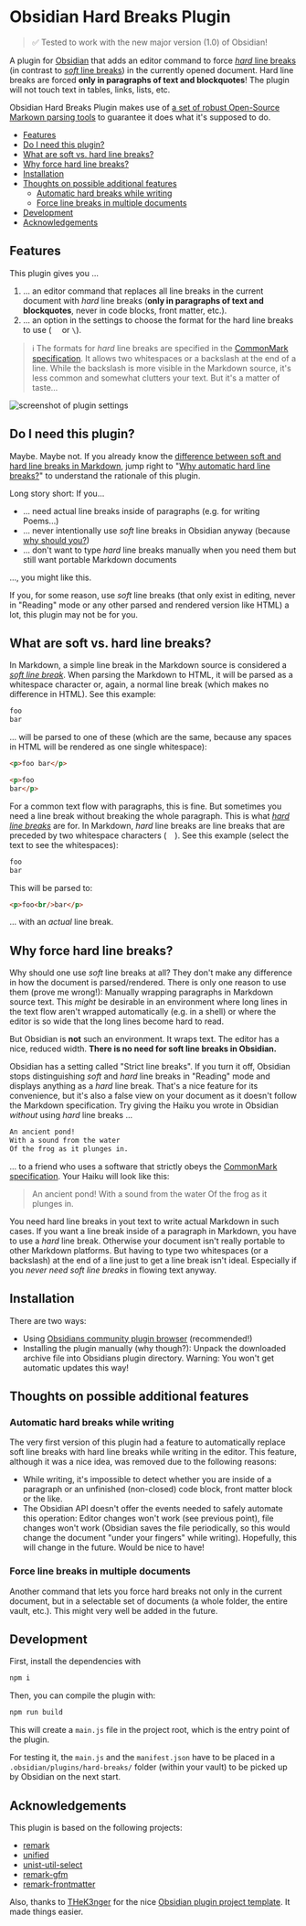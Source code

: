 # Obsidian Hard Breaks Plugin <!-- omit in toc -->

> ✅ Tested to work with the new major version (1.0) of Obsidian!

A plugin for [Obsidian](https://obsidian.md/) that adds an editor command to force [*hard* line breaks](https://spec.commonmark.org/0.17/#hard-line-breaks) (in contrast to [*soft* line breaks](https://spec.commonmark.org/0.17/#soft-line-breaks)) in the currently opened document. Hard line breaks are forced **only in paragraphs of text and blockquotes**! The plugin will not touch text in tables, links, lists, etc.

Obsidian Hard Breaks Plugin makes use of [a set of robust Open-Source Markown parsing tools](#acknowledgements) to guarantee it does what it's supposed to do.

- [Features](#features)
- [Do I need this plugin?](#do-i-need-this-plugin)
- [What are soft vs. hard line breaks?](#what-are-soft-vs-hard-line-breaks)
- [Why force hard line breaks?](#why-force-hard-line-breaks)
- [Installation](#installation)
- [Thoughts on possible additional features](#thoughts-on-possible-additional-features)
  - [Automatic hard breaks while writing](#automatic-hard-breaks-while-writing)
  - [Force line breaks in multiple documents](#force-line-breaks-in-multiple-documents)
- [Development](#development)
- [Acknowledgements](#acknowledgements)


## Features

This plugin gives you ...

1) ... an editor command that replaces all line breaks in the current document with *hard* line breaks (**only in paragraphs of text and blockquotes**, never in code blocks, front matter, etc.).
2) ... an option in the settings to choose the format for the hard line breaks to use (`  ` or `\`).

> ℹ️ The formats for *hard* line breaks are specified in the [CommonMark specification](https://spec.commonmark.org/0.17/#hard-line-breaks). It allows two whitespaces or a backslash at the end of a line. While the backslash is more visible in the Markdown source, it's less common and somewhat clutters your text. But it's a matter of taste...

![screenshot of plugin settings](doc/screen_settings.png)


## Do I need this plugin?

Maybe. Maybe not. If you already know the [difference between soft and hard line breaks in Markdown](#what-are-soft-vs-hard-line-breaks), jump right to "[Why automatic hard line breaks?](#why-automatic-hard-line-breaks)" to understand the rationale of this plugin.

Long story short: If you...

- ... need actual line breaks inside of paragraphs (e.g. for writing Poems...)
- ... never intentionally use *soft* line breaks in Obsidian anyway (because [why should you?](#why-automatic-hard-line-breaks))
- ... don't want to type *hard* line breaks manually when you need them but still want portable Markdown documents

..., you might like this.

If you, for some reason, use *soft* line breaks (that only exist in editing, never in "Reading" mode or any other parsed and rendered version like HTML) a lot, this plugin may not be for you.


## What are soft vs. hard line breaks?

In Markdown, a simple line break in the Markdown source is considered a [*soft line break*](https://spec.commonmark.org/0.17/#soft-line-breaks). When parsing the Markdown to HTML, it will be parsed as a whitespace character or, again, a normal line break (which makes no difference in HTML). See this example:

```md
foo
bar
```

... will be parsed to one of these (which are the same, because any spaces in HTML will be rendered as one single whitespace):

```html
<p>foo bar</p>

<p>foo
bar</p>
```

For a common text flow with paragraphs, this is fine. But sometimes you need a line break without breaking the whole paragraph. This is what [*hard line breaks*](https://spec.commonmark.org/0.17/#hard-line-breaks) are for. In Markdown, *hard* line breaks are line breaks that are preceded by two whitespace characters (`  `). See this example (select the text to see the whitespaces):

```md
foo
bar
```

This will be parsed to:

```html
<p>foo<br/>bar</p>
```

... with an *actual* line break.


## Why force hard line breaks?

Why should one use *soft* line breaks at all? They don't make any difference in how the document is parsed/rendered. There is only one reason to use them (prove me wrong!): Manually wrapping paragraphs in Markdown source text. This *might* be desirable in an environment where long lines in the text flow aren't wrapped automatically (e.g. in a shell) or where the editor is so wide that the long lines become hard to read.

But Obsidian is **not** such an environment. It wraps text. The editor has a nice, reduced width. **There is no need for soft line breaks in Obsidian.**

Obsidian has a setting called "Strict line breaks". If you turn it off, Obsidian stops distinguishing *soft* and *hard* line breaks in "Reading" mode and displays anything as a *hard* line break. That's a nice feature for its convenience, but it's also a false view on your document as it doesn't follow the Markdown specification. Try giving the Haiku you wrote in Obsidian *without* using *hard* line breaks ...

```md
An ancient pond!
With a sound from the water
Of the frog as it plunges in.
```

... to a friend who uses a software that strictly obeys the [CommonMark specification](https://spec.commonmark.org). Your Haiku will look like this:

> An ancient pond! With a sound from the water Of the frog as it plunges in.

You need hard line breaks in yout text to write actual Markdown in such cases. If you want a line break inside of a paragraph in Markdown, you have to use a *hard* line break. Otherwise your document isn't really portable to other Markdown platforms. But having to type two whitespaces  (or a backslash) at the end of a line just to get a line break isn't ideal. Especially if you *never need soft line breaks* in flowing text anyway.


## Installation

There are two ways:

- Using [Obsidians community plugin browser](https://obsidian.md/plugins?id=hard-breaks) (recommended!)
- Installing the plugin manually (why though?): Unpack the downloaded archive file into Obsidians plugin directory. Warning: You won't get automatic updates this way!


## Thoughts on possible additional features

### Automatic hard breaks while writing

The very first version of this plugin had a feature to automatically replace soft line breaks with hard line breaks while writing in the editor. This feature, although it was a nice idea, was removed due to the following reasons:

- While writing, it's impossible to detect whether you are inside of a paragraph or an unfinished (non-closed) code block, front matter block or the like.
- The Obsidian API doesn't offer the events needed to safely automate this operation: Editor changes won't work (see previous point), file changes won't work (Obsidian saves the file periodically, so this would change the document "under your fingers" while writing). Hopefully, this will change in the future. Would be nice to have!

### Force line breaks in multiple documents

Another command that lets you force hard breaks not only in the current document, but in a selectable set of documents (a whole folder, the entire vault, etc.). This might very well be added in the future.


## Development

First, install the dependencies with

```bash
npm i
```

Then, you can compile the plugin with:

```bash
npm run build
```

This will create a `main.js` file in the project root, which is the entry point of the plugin.

For testing it, the `main.js` and the `manifest.json` have to be placed in a `.obsidian/plugins/hard-breaks/` folder (within your vault) to be picked up by Obsidian on the next start.


## Acknowledgements

This plugin is based on the following projects:

- [remark](https://github.com/remarkjs/remark)
- [unified](https://github.com/unifiedjs/unified)
- [unist-util-select](https://github.com/syntax-tree/unist-util-select)
- [remark-gfm](https://github.com/remarkjs/remark-gfm)
- [remark-frontmatter](https://github.com/remarkjs/remark-frontmatter)

Also, thanks to [THeK3nger](https://github.com/THeK3nger) for the nice [Obsidian plugin project template](https://github.com/THeK3nger/obsidian-plugin-template). It made things easier.
